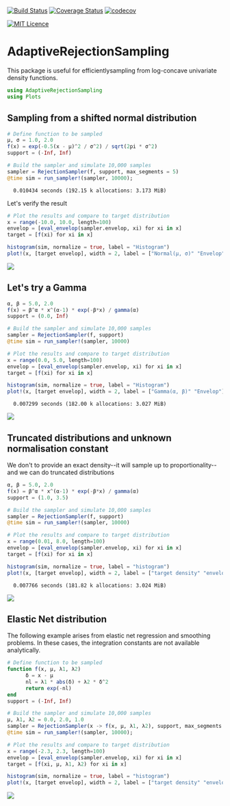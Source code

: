 [![Build Status](https://travis-ci.org/mauriciogtec/AdaptiveRejectionSampling.jl.svg?branch=master)](https://travis-ci.org/mauriciogtec/AdaptiveRejectionSampling.jl)
[![Coverage Status](https://coveralls.io/repos/github/mauriciogtec/AdaptiveRejectionSampling.jl/badge.svg?branch=master)](https://coveralls.io/github/mauriciogtec/AdaptiveRejectionSampling.jl?branch=master)
[![codecov](https://codecov.io/gh/mauriciogtec/AdaptiveRejectionSampling.jl/branch/master/graph/badge.svg)](https://codecov.io/gh/mauriciogtec/AdaptiveRejectionSampling.jl)

[![MIT Licence](https://badges.frapsoft.com/os/mit/mit.png?v=103)](https://opensource.org/licenses/mit-license.php)

# AdaptiveRejectionSampling

This package is useful for efficientlysampling from log-concave univariate density functions.


```julia
using AdaptiveRejectionSampling
using Plots
```

## Sampling from a shifted normal distribution


```julia
# Define function to be sampled
μ, σ = 1.0, 2.0
f(x) = exp(-0.5(x - μ)^2 / σ^2) / sqrt(2pi * σ^2) 
support = (-Inf, Inf)

# Build the sampler and simulate 10,000 samples
sampler = RejectionSampler(f, support, max_segments = 5)
@time sim = run_sampler!(sampler, 10000);
```

      0.010434 seconds (192.15 k allocations: 3.173 MiB)
    

Let's verify the result


```julia
# Plot the results and compare to target distribution
x = range(-10.0, 10.0, length=100)
envelop = [eval_envelop(sampler.envelop, xi) for xi in x]
target = [f(xi) for xi in x]

histogram(sim, normalize = true, label = "Histogram")
plot!(x, [target envelop], width = 2, label = ["Normal(μ, σ)" "Envelop"])
```


![](img/example1.png)


## Let's try a Gamma


```julia
α, β = 5.0, 2.0
f(x) = β^α * x^(α-1) * exp(-β*x) / gamma(α)
support = (0.0, Inf)

# Build the sampler and simulate 10,000 samples
sampler = RejectionSampler(f, support)
@time sim = run_sampler!(sampler, 10000) 

# Plot the results and compare to target distribution
x = range(0.0, 5.0, length=100)
envelop = [eval_envelop(sampler.envelop, xi) for xi in x]
target = [f(xi) for xi in x]

histogram(sim, normalize = true, label = "Histogram")
plot!(x, [target envelop], width = 2, label = ["Gamma(α, β)" "Envelop"])
```

      0.007299 seconds (182.00 k allocations: 3.027 MiB)
    


![](img/example2.png)

## Truncated distributions and unknown normalisation constant

We don't to provide an exact density--it will sample up to proportionality--and we can do truncated distributions


```julia
α, β = 5.0, 2.0
f(x) = β^α * x^(α-1) * exp(-β*x) / gamma(α)
support = (1.0, 3.5)

# Build the sampler and simulate 10,000 samples
sampler = RejectionSampler(f, support)
@time sim = run_sampler!(sampler, 10000) 

# Plot the results and compare to target distribution
x = range(0.01, 8.0, length=100)
envelop = [eval_envelop(sampler.envelop, xi) for xi in x]
target = [f(xi) for xi in x]

histogram(sim, normalize = true, label = "histogram")
plot!(x, [target envelop], width = 2, label = ["target density" "envelop"])
```

      0.007766 seconds (181.82 k allocations: 3.024 MiB)
    

![](img/example3.png)

## Elastic Net distribution

The following example arises from elastic net regression and smoothing problems. In these cases, the integration constants are not available analytically.

```julia
# Define function to be sampled
function f(x, μ, λ1, λ2)
      δ = x - μ
      nl = λ1 * abs(δ) + λ2 * δ^2
      return exp(-nl)
end
support = (-Inf, Inf)

# Build the sampler and simulate 10,000 samples
μ, λ1, λ2 = 0.0, 2.0, 1.0
sampler = RejectionSampler(x -> f(x, μ, λ1, λ2), support, max_segments = 5)
@time sim = run_sampler!(sampler, 10000);

# Plot the results and compare to target distribution
x = range(-2.3, 2.3, length=100)
envelop = [eval_envelop(sampler.envelop, xi) for xi in x]
target = [f(xi, μ, λ1, λ2) for xi in x]

histogram(sim, normalize = true, label = "histogram")
plot!(x, [target envelop], width = 2, label = ["target density" "envelop"])
```

![](img/example4.png)
